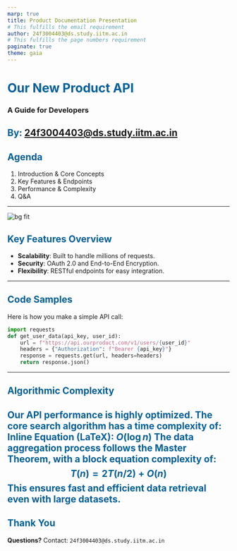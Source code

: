 ```yaml
---
marp: true
title: Product Documentation Presentation
# This fulfills the email requirement
author: 24f3004403@ds.study.iitm.ac.in
# This fulfills the page numbers requirement
paginate: true
theme: gaia
---
```

<!-- This <style> block fulfills the custom theme specification requirement -->
<style>
  h1, h2 {
    color: #005f99; /* A professional blue color for headers */
  }
  section {
    font-family: 'Segoe UI', Tahoma, Geneva, Verdana, sans-serif;
  }
  .lead-slide {
    text-align: center;
    padding: 40px;
    justify-content: center;
  }
</style>
<!-- _class: lead-slide -->
<!-- This is the Title Slide, using a custom CSS class. -->
# Our New Product API
### A Guide for Developers
**By: 24f3004403@ds.study.iitm.ac.in**
---
## Agenda
1.  Introduction & Core Concepts
2.  Key Features & Endpoints
3.  Performance & Complexity
4.  Q&A
---
<!-- This slide fulfills the background image requirement. -->
![bg fit](images/background.jpg)
## Key Features Overview
- **Scalability**: Built to handle millions of requests.
- **Security**: OAuth 2.0 and End-to-End Encryption.
- **Flexibility**: RESTful endpoints for easy integration.
---
<!-- This slide fulfills the custom styling with directives requirement. -->
<!-- _backgroundColor: #282c34 -->
<!-- _color: #ffffff -->
## Code Samples
Here is how you make a simple API call:
```python
import requests
def get_user_data(api_key, user_id):
    url = f"https://api.ourproduct.com/v1/users/{user_id}"
    headers = {"Authorization": f"Bearer {api_key}"}
    response = requests.get(url, headers=headers)
    return response.json()
```
---
<!-- 
  This slide fulfills the mathematical equations requirement using LaTeX syntax.
  Marp renders this using the KaTeX library.
  - Inline math is wrapped in single dollar signs: $...$
  - Block math is wrapped in double dollar signs: $$...$$
-->
## Algorithmic Complexity
Our API performance is highly optimized. The core search algorithm has a time complexity of:
Inline Equation (LaTeX): $O(\log n)$
The data aggregation process follows the Master Theorem, with a block equation complexity of:
$$
T(n) = 2T(n/2) + O(n)
$$
This ensures fast and efficient data retrieval even with large datasets.
---
## Thank You
**Questions?**
Contact: `24f3004403@ds.study.iitm.ac.in`
